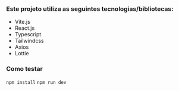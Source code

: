 ### Este projeto utiliza as seguintes tecnologias/bibliotecas:

-   Vite.js
-   React.js
-   Typescript
-   Tailwindcss
-   Axios
-   Lottie

### Como testar

`npm install`
`npm run dev`
